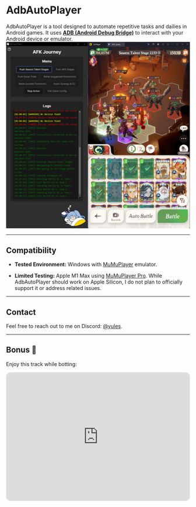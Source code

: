 # AdbAutoPlayer

AdbAutoPlayer is a tool designed to automate repetitive tasks and dailies in Android games. It uses [**ADB (Android Debug Bridge)**](https://developer.android.com/tools/adb) to interact with your Android device or emulator.
![app.png](images/app/app.png)

---

## Compatibility

- **Tested Environment:**
  Windows with [MuMuPlayer](https://www.mumuplayer.com/) emulator.

- **Limited Testing:**
  Apple M1 Max using [MuMuPlayer Pro](https://www.mumuplayer.com/mac/).
  While AdbAutoPlayer should work on Apple Silicon, I do not plan to officially support it or address related issues.

---

## Contact

Feel free to reach out to me on Discord: [@yules](https://discord.com/users/518169167048998913).

---

## Bonus 🎵

Enjoy this track while botting:
<iframe style="border-radius:12px" src="https://open.spotify.com/embed/track/2jt6PzDKvyi9gcwILysaep?utm_source=generator&theme=0" width="100%" height="352" frameBorder="0" allowfullscreen="" allow="autoplay; clipboard-write; encrypted-media; fullscreen; picture-in-picture" loading="lazy"></iframe>

